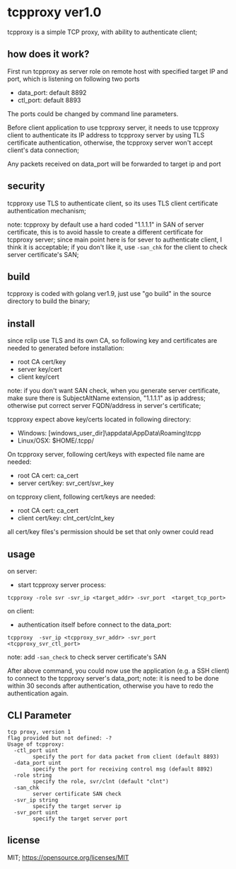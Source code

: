 # tcpproxy ver1.0
tcpproxy is a simple TCP proxy, with ability to authenticate client;

## how does it work?
First run tcpproxy as server role on remote host with specified target IP and port, which is  listening on following two ports
* data_port: default 8892
* ctl_port: default 8893

The ports could be changed by command line parameters.

Before client application to use tcpproxy server, it needs to use tcpproxy client to authenticate its IP address to tcpproxy server by using TLS certificate authentication, otherwise, the tcpproxy server won't accept client's data connection;

Any packets received on data_port will be forwarded to target ip and port


## security

tcpproxy use TLS to authenticate client, so its uses TLS client certificate authentication mechanism; 

note: tcpproxy by default use a hard coded "1.1.1.1" in SAN of server certificate, this is to avoid hassle to create a different certificate for tcpproxy server; since main point here is for sever to authenticate client, I think it is acceptable; if you don't like it, use `-san_chk` for the client to check server certificate's SAN;

## build
tcpproxy is coded with golang ver1.9, just use "go build" in the source directory to build the binary;


## install
since rclip use TLS and its own CA, so following key and certificates are needed to generated before installation:
* root CA cert/key
* server key/cert
* client key/cert

note: if you don't want SAN check, when you generate server certificate, make sure there is SubjectAltName extension, "1.1.1.1" as ip address; otherwise put correct server FQDN/address in server's certificate;


tcpproxy expect above key/certs located in following directory:
* Windows: [windows_user_dir]\appdata\AppData\Roaming\tcpp
* Linux/OSX: $HOME/.tcpp/


On tcpproxy server, following cert/keys with expected file name are needed:
* root CA cert: ca_cert
* server cert/key: svr_cert/svr_key


on tcpproxy client, following cert/keys are needed:
* root CA cert: ca_cert
* client cert/key: clnt_cert/clnt_key

all cert/key files's permission should be set that only owner could read


## usage
on server:
* start tcpproxy server process: 
```
tcpproxy -role svr -svr_ip <target_addr> -svr_port  <target_tcp_port>
```


on client:
* authentication itself before connect to the data_port:
```
tcpproxy  -svr_ip <tcpproxy_svr_addr> -svr_port  <tcpproxy_svr_ctl_port>
```
note: add `-san_check` to check server certificate's SAN

After above command, you could now use the application (e.g. a SSH client) to connect to the tcpproxy server's data_port;
note: it is need to be done within 30 seconds after authentication, otherwise you have to redo the authentication again.

## CLI Parameter
```
tcp proxy, version 1
flag provided but not defined: -?
Usage of tcpproxy:
  -ctl_port uint
        specify the port for data packet from client (default 8893)
  -data_port uint
        specify the port for receiving control msg (default 8892)
  -role string
        specify the role, svr/clnt (default "clnt")
  -san_chk
        server certificate SAN check
  -svr_ip string
        specify the target server ip
  -svr_port uint
        specify the target server port
```

## license
MIT; https://opensource.org/licenses/MIT
